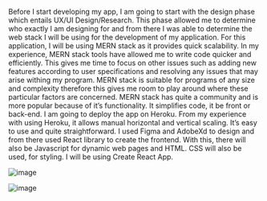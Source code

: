 Before I start developing my app, I am going to start with the design phase which entails UX/UI Design/Research. This phase allowed me to determine who exactly I am designing for and from there I was able to determine the web stack I will be using for the development of my application. For this application, I will be using MERN stack as it provides quick scalability. In my experience, MERN stack tools have allowed me to write code quicker and efficiently. This gives me time to focus on other issues such as adding new features according to user specifications and resolving any issues that may arise withing my program. 
MERN stack is suitable for programs of any size and complexity therefore this gives me room to play around where these particular factors are concerned. MERN stack has quite a community and is more popular because of it’s functionality. It simplifies code, it be front or back-end. 
I am going to deploy the app on Heroku. From my experience with using Heroku, it allows manual horizontal and vertical scaling. It’s easy to use and quite straightforward. 
I used Figma and AdobeXd to design and from there used React library to create the frontend. With this, there will also be Javascript for dynamic web pages and HTML. CSS will also be used, for styling. I will be using Create React App. 

![image](https://github.com/LizChuene27/readme.md/assets/136392346/22610dc1-c228-4483-9445-cbe81942d6ce)

![image](https://github.com/LizChuene27/readme.md/assets/136392346/e8e29b40-13a2-4821-9e2e-db5457f9dbd9)


